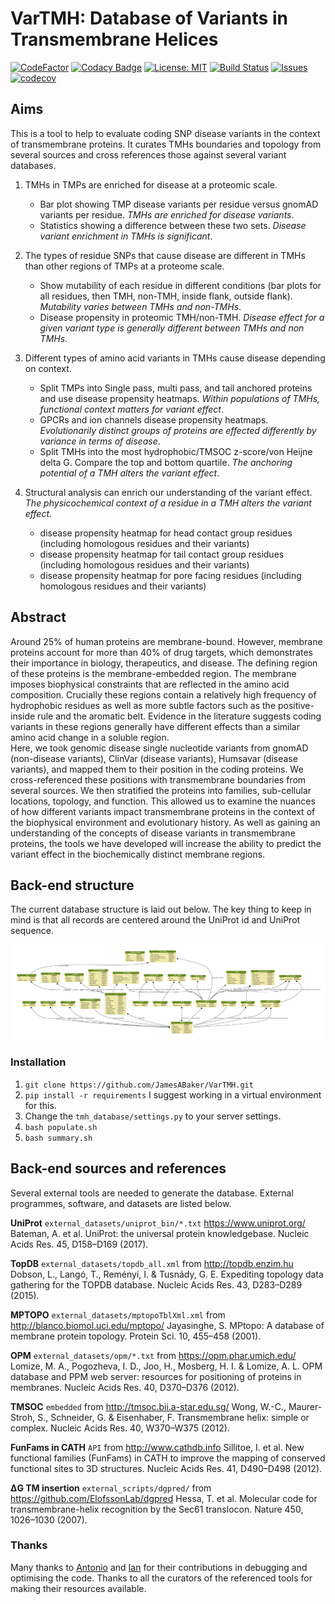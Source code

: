 # VarTMH: Database of Variants in Transmembrane Helices

[![CodeFactor](https://www.codefactor.io/repository/github/jamesabaker/vartmh/badge)](https://www.codefactor.io/repository/github/jamesabaker/vartmh)
[![Codacy Badge](https://api.codacy.com/project/badge/Grade/ac036f69485141a78b329ea35656ce03)](https://www.codacy.com?utm_source=github.com&utm_medium=referral&utm_content=JamesABaker/Tip-Top-Table&utm_campaign=Badge_Grade)
[![License: MIT](https://img.shields.io/badge/License-MIT-yellow.svg)](https://opensource.org/licenses/MIT)
[![Build Status](https://travis-ci.com/JamesABaker/Tip-Top-Table.svg?token=Ge7HGfcCxBUTsSpxLzMX&branch=master)](https://travis-ci.com/JamesABaker/Tip-Top-Table.svg?token=Ge7HGfcCxBUTsSpxLzMX&branch=master)
[![Issues](https://img.shields.io/github/issues/JamesABaker/Tip-Top-Table.svg)](https://img.shields.io/github/issues/:user/:repo.svg)
[![codecov](https://codecov.io/gh/JamesABaker/VarTMH/branch/master/graph/badge.svg?token=Ld0dUBNPRe)](https://codecov.io/gh/JamesABaker/VarTMH)

## Aims

This is a tool to help to evaluate coding SNP disease variants in the context of transmembrane proteins.
It curates TMHs boundaries and topology from several sources and cross references those against several variant databases.

1.  TMHs in TMPs are enriched for disease at a proteomic scale.

    -   Bar plot showing TMP disease variants per residue versus gnomAD variants per residue. _TMHs are enriched for disease variants_.
    -   Statistics showing a difference between these two sets. _Disease variant enrichment in TMHs is significant_.

2.  The types of residue SNPs that cause disease are different in TMHs than other regions of TMPs at a proteome scale.

    -   Show mutability of each residue in different conditions (bar plots for all residues, then TMH, non-TMH, inside flank, outside flank). _Mutability varies between TMHs and non-TMHs_.
    -   Disease propensity in proteomic TMH/non-TMH. _Disease effect for a given variant type is generally different between TMHs and non TMHs_.

3.  Different types of amino acid variants in TMHs cause disease depending on context.

    -   Split TMPs into Single pass, multi pass, and tail anchored proteins and use disease propensity heatmaps. _Within populations of TMHs, functional context matters for variant effect_.
    -   GPCRs and ion channels disease propensity heatmaps. _Evolutionarily distinct groups of proteins are effected differently by variance in terms of disease_.
    -   Split TMHs into the most hydrophobic/TMSOC z-score/von Heijne delta G. Compare the top and bottom quartile. _The anchoring potential of a TMH alters the variant effect_.

4.  Structural analysis can enrich our understanding of the variant effect. _The physicochemical context of a residue in a TMH alters the variant effect_.

    -   disease propensity heatmap for head contact group residues (including homologous residues and their variants)
    -   disease propensity heatmap for tail contact group residues (including homologous residues and their variants)
    -   disease propensity heatmap for pore facing residues (including homologous residues and their variants)

## Abstract

Around 25% of human proteins are membrane-bound.
However, membrane proteins account for more than 40% of drug targets, which demonstrates their importance in biology, therapeutics, and disease.
The defining region of these proteins is the membrane-embedded region.
The membrane imposes biophysical constraints that are reflected in the amino acid composition.
Crucially these regions contain a relatively high frequency of hydrophobic residues as well as more subtle factors such as the positive-inside rule and the aromatic belt.
Evidence in the literature suggests coding variants in these regions generally have different effects than a similar amino acid change in a soluble region.  
Here, we took genomic disease single nucleotide variants from gnomAD (non-disease variants), ClinVar (disease variants), Humsavar (disease variants), and mapped them to their position in the coding proteins.
We cross-referenced these positions with transmembrane boundaries from several sources.
We then stratified the proteins into families, sub-cellular locations, topology, and function.
This allowed us to examine the nuances of how different variants impact transmembrane proteins in the context of the biophysical environment and evolutionary history.
As well as gaining an understanding of the concepts of disease variants in transmembrane proteins, the tools we have developed will increase the ability to predict the variant effect in the biochemically distinct membrane regions.

## Back-end structure

The current database structure is laid out below. The key thing to keep in mind is that all records are centered around the UniProt id and UniProt sequence.

![Table structure of database.](images_public/graph.png)

### Installation

1.  `git clone https://github.com/JamesABaker/VarTMH.git`
2.  `pip install -r requirements` I suggest working in a virtual environment for this.
3.  Change the `tmh_database/settings.py` to your server settings.
4.  `bash populate.sh`
5.  `bash summary.sh`

## Back-end sources and references

Several external tools are needed to generate the database. External programmes, software, and datasets are listed below.

**UniProt** `external_datasets/uniprot_bin/*.txt` <https://www.uniprot.org/> Bateman, A. et al. UniProt: the universal protein knowledgebase. Nucleic Acids Res. 45, D158–D169 (2017).

**TopDB** `external_datasets/topdb_all.xml` from <http://topdb.enzim.hu> Dobson, L., Langó, T., Reményi, I. & Tusnády, G. E. Expediting topology data gathering for the TOPDB database. Nucleic Acids Res. 43, D283–D289 (2015).

**MPTOPO** `external_datasets/mptopoTblXml.xml` from <http://blanco.biomol.uci.edu/mptopo/> Jayasinghe, S. MPtopo: A database of membrane protein topology. Protein Sci. 10, 455–458 (2001).

**OPM** `external_datasets/opm/*.txt` from <https://opm.phar.umich.edu/> Lomize, M. A., Pogozheva, I. D., Joo, H., Mosberg, H. I. & Lomize, A. L. OPM database and PPM web server: resources for positioning of proteins in membranes. Nucleic Acids Res. 40, D370–D376 (2012).

**TMSOC** `embedded` from <http://tmsoc.bii.a-star.edu.sg/> Wong, W.-C., Maurer-Stroh, S., Schneider, G. & Eisenhaber, F. Transmembrane helix: simple or complex. Nucleic Acids Res. 40, W370–W375 (2012).

<!--
**CD-HIT** from <https://github.com/weizhongli/cdhit> Huang, Y., Niu, B., Gao, Y., Fu, L. & Li, W. CD-HIT Suite: A web server for clustering and comparing biological sequences. Bioinformatics 26, 680–682 (2010).
-->

**FunFams in CATH** `API` from <http://www.cathdb.info> Sillitoe, I. et al. New functional families (FunFams) in CATH to improve the mapping of conserved functional sites to 3D structures. Nucleic Acids Res. 41, D490–D498 (2012).

**ΔG TM insertion** `external_scripts/dgpred/` from <https://github.com/ElofssonLab/dgpred> Hessa, T. et al. Molecular code for transmembrane-helix recognition by the Sec61 translocon. Nature 450, 1026–1030 (2007). 

### Thanks

Many thanks to [Antonio](https://github.com/jose-mr) and [Ian](https://github.com/sillitoe) for their contributions in debugging and optimising the code. Thanks to all the curators of the referenced tools for making their resources available.
